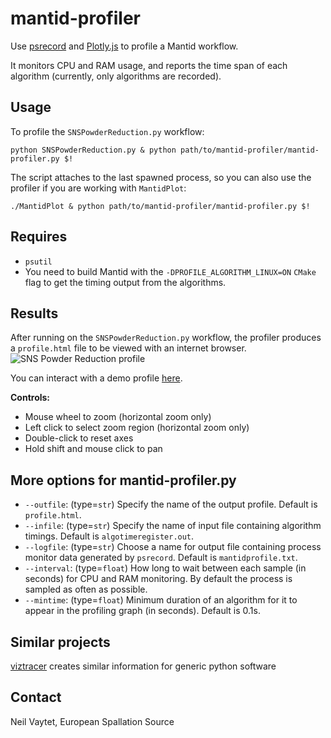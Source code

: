 # mantid-profiler

Use [psrecord](https://github.com/astrofrog/psrecord) and [Plotly.js](https://plot.ly/javascript/) to profile a Mantid workflow.

It monitors CPU and RAM usage, and reports the time span of each algorithm (currently, only algorithms are recorded).

## Usage

To profile the `SNSPowderReduction.py` workflow:
```
python SNSPowderReduction.py & python path/to/mantid-profiler/mantid-profiler.py $!
```
The script attaches to the last spawned process, so you can also use the profiler if you are working with `MantidPlot`:
```
./MantidPlot & python path/to/mantid-profiler/mantid-profiler.py $!
```

## Requires

- `psutil`
- You need to build Mantid with the `-DPROFILE_ALGORITHM_LINUX=ON` `CMake` flag to get the timing output from the algorithms.

## Results

After running on the `SNSPowderReduction.py` workflow, the profiler produces a `profile.html` file to be viewed with an internet browser.
![SNS Powder Reduction profile](http://www.nbi.dk/~nvaytet/SNSPowderReduction_12.png)

You can interact with a demo profile [here](http://www.nbi.dk/~nvaytet/SNSPowderReduction_12.html).

**Controls:**

- Mouse wheel to zoom (horizontal zoom only)
- Left click to select zoom region (horizontal zoom only)
- Double-click to reset axes
- Hold shift and mouse click to pan

## More options for mantid-profiler.py

- `--outfile`: (type=`str`) Specify the name of the output profile. Default is `profile.html`.
- `--infile`: (type=`str`) Specify the name of input file containing algorithm timings. Default is `algotimeregister.out`.
- `--logfile`: (type=`str`) Choose a name for output file containing process monitor data generated by `psrecord`. Default is `mantidprofile.txt`.
- `--interval`: (type=`float`) How long to wait between each sample (in seconds) for CPU and RAM monitoring. By default the process is sampled as often as possible.
- `--mintime`: (type=`float`) Minimum duration of an algorithm for it to appear in the profiling graph (in seconds). Default is 0.1s.

## Similar projects

[viztracer](https://github.com/gaogaotiantian/viztracer) creates similar information for generic python software

## Contact

Neil Vaytet, European Spallation Source
